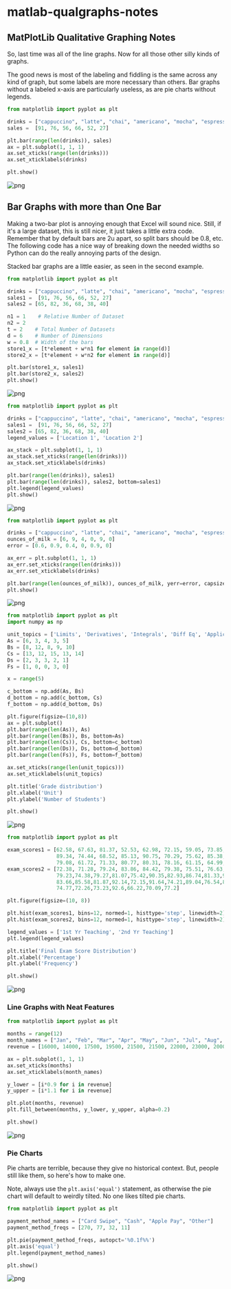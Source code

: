 # matlab-qualgraphs-notes

## MatPlotLib Qualitative Graphing Notes

So, last time was all of the line graphs. Now for all those other silly kinds of graphs.

The good news is most of the labeling and fiddling is the same across any kind of graph, but some labels are more necessary than others. Bar graphs without a labeled x-axis are particularly useless, as are pie charts without legends.

```python
from matplotlib import pyplot as plt

drinks = ["cappuccino", "latte", "chai", "americano", "mocha", "espresso"]
sales =  [91, 76, 56, 66, 52, 27]

plt.bar(range(len(drinks)), sales)
ax = plt.subplot(1, 1, 1)
ax.set_xticks(range(len(drinks)))
ax.set_xticklabels(drinks)

plt.show()
```

![png](https://github.com/octokatt/wiki/tree/dafb14549b591f1b0049d5daaf79d06e56aefada/python/output_1_0.png)

## Bar Graphs with more than One Bar

Making a two-bar plot is annoying enough that Excel will sound nice. Still, if it's a large dataset, this is still nicer, it just takes a little extra code. Remember that by default bars are 2u apart, so split bars should be 0.8, etc. The following code has a nice way of breaking down the needed widths so Python can do the really annoying parts of the design.

Stacked bar graphs are a little easier, as seen in the second example.

```python
from matplotlib import pyplot as plt

drinks = ["cappuccino", "latte", "chai", "americano", "mocha", "espresso"]
sales1 =  [91, 76, 56, 66, 52, 27]
sales2 = [65, 82, 36, 68, 38, 40]

n1 = 1    # Relative Number of Dataset
n2 = 2
t = 2    # Total Number of Datasets
d = 6    # Number of Dimensions
w = 0.8  # Width of the bars
store1_x = [t*element + w*n1 for element in range(d)]
store2_x = [t*element + w*n2 for element in range(d)]

plt.bar(store1_x, sales1)
plt.bar(store2_x, sales2)
plt.show()
```

![png](https://github.com/octokatt/wiki/tree/dafb14549b591f1b0049d5daaf79d06e56aefada/python/output_3_0.png)

```python
from matplotlib import pyplot as plt

drinks = ["cappuccino", "latte", "chai", "americano", "mocha", "espresso"]
sales1 =  [91, 76, 56, 66, 52, 27]
sales2 = [65, 82, 36, 68, 38, 40]
legend_values = ['Location 1', 'Location 2']

ax_stack = plt.subplot(1, 1, 1)
ax_stack.set_xticks(range(len(drinks)))
ax_stack.set_xticklabels(drinks)

plt.bar(range(len(drinks)), sales1)
plt.bar(range(len(drinks)), sales2, bottom=sales1)
plt.legend(legend_values)
plt.show()
```

![png](https://github.com/octokatt/wiki/tree/dafb14549b591f1b0049d5daaf79d06e56aefada/python/output_4_0.png)

```python
from matplotlib import pyplot as plt

drinks = ["cappuccino", "latte", "chai", "americano", "mocha", "espresso"]
ounces_of_milk = [6, 9, 4, 0, 9, 0]
error = [0.6, 0.9, 0.4, 0, 0.9, 0]

ax_err = plt.subplot(1, 1, 1)
ax_err.set_xticks(range(len(drinks)))
ax_err.set_xticklabels(drinks)

plt.bar(range(len(ounces_of_milk)), ounces_of_milk, yerr=error, capsize=5)
plt.show()
```

![png](https://github.com/octokatt/wiki/tree/dafb14549b591f1b0049d5daaf79d06e56aefada/python/output_5_0.png)

```python
from matplotlib import pyplot as plt
import numpy as np

unit_topics = ['Limits', 'Derivatives', 'Integrals', 'Diff Eq', 'Applications']
As = [6, 3, 4, 3, 5]
Bs = [8, 12, 8, 9, 10]
Cs = [13, 12, 15, 13, 14]
Ds = [2, 3, 3, 2, 1]
Fs = [1, 0, 0, 3, 0]

x = range(5)

c_bottom = np.add(As, Bs)
d_bottom = np.add(c_bottom, Cs)
f_bottom = np.add(d_bottom, Ds)

plt.figure(figsize=(10,8))
ax = plt.subplot()
plt.bar(range(len(As)), As)
plt.bar(range(len(Bs)), Bs, bottom=As)
plt.bar(range(len(Cs)), Cs, bottom=c_bottom)
plt.bar(range(len(Ds)), Ds, bottom=d_bottom)
plt.bar(range(len(Fs)), Fs, bottom=f_bottom)

ax.set_xticks(range(len(unit_topics)))
ax.set_xticklabels(unit_topics)

plt.title('Grade distribution')
plt.xlabel('Unit')
plt.ylabel('Number of Students')

plt.show()
```

![png](https://github.com/octokatt/wiki/tree/dafb14549b591f1b0049d5daaf79d06e56aefada/python/output_6_0.png)

```python
from matplotlib import pyplot as plt

exam_scores1 = [62.58, 67.63, 81.37, 52.53, 62.98, 72.15, 59.05, 73.85, 97.24, 76.81, 
                89.34, 74.44, 68.52, 85.13, 90.75, 70.29, 75.62, 85.38, 77.82, 98.31, 
                79.08, 61.72, 71.33, 80.77, 80.31, 78.16, 61.15, 64.99, 72.67, 78.94]
exam_scores2 = [72.38, 71.28, 79.24, 83.86, 84.42, 79.38, 75.51, 76.63, 81.48,78.81,
                79.23,74.38,79.27,81.07,75.42,90.35,82.93,86.74,81.33,95.1,86.57,
                83.66,85.58,81.87,92.14,72.15,91.64,74.21,89.04,76.54,81.9,96.5,80.05,
                74.77,72.26,73.23,92.6,66.22,70.09,77.2]

plt.figure(figsize=(10, 8))

plt.hist(exam_scores1, bins=12, normed=1, histtype='step', linewidth=2)
plt.hist(exam_scores2, bins=12, normed=1, histtype='step', linewidth=2)

legend_values = ['1st Yr Teaching', '2nd Yr Teaching']
plt.legend(legend_values)

plt.title('Final Exam Score Distribution')
plt.xlabel('Percentage')
plt.ylabel('Frequency')

plt.show()
```

![png](https://github.com/octokatt/wiki/tree/dafb14549b591f1b0049d5daaf79d06e56aefada/python/output_7_0.png)

### Line Graphs with Neat Features

```python
from matplotlib import pyplot as plt

months = range(12)
month_names = ["Jan", "Feb", "Mar", "Apr", "May", "Jun", "Jul", "Aug", "Sep", "Oct", "Nov", "Dec"]
revenue = [16000, 14000, 17500, 19500, 21500, 21500, 22000, 23000, 20000, 19500, 18000, 16500]

ax = plt.subplot(1, 1, 1)
ax.set_xticks(months)
ax.set_xticklabels(month_names)

y_lower = [i*0.9 for i in revenue]
y_upper = [i*1.1 for i in revenue]

plt.plot(months, revenue)
plt.fill_between(months, y_lower, y_upper, alpha=0.2)

plt.show()
```

![png](https://github.com/octokatt/wiki/tree/dafb14549b591f1b0049d5daaf79d06e56aefada/python/output_9_0.png)

### Pie Charts

Pie charts are terrible, because they give no historical context.  But, people still like them, so here's how to make one.

Note, always use the `plt.axis('equal')` statement, as otherwise the pie chart will default to weirdly tilted. No one likes tilted pie charts.

```python
from matplotlib import pyplot as plt

payment_method_names = ["Card Swipe", "Cash", "Apple Pay", "Other"]
payment_method_freqs = [270, 77, 32, 11]

plt.pie(payment_method_freqs, autopct='%0.1f%%')
plt.axis('equal')
plt.legend(payment_method_names)

plt.show()
```

![png](https://github.com/octokatt/wiki/tree/dafb14549b591f1b0049d5daaf79d06e56aefada/python/output_11_0.png)

